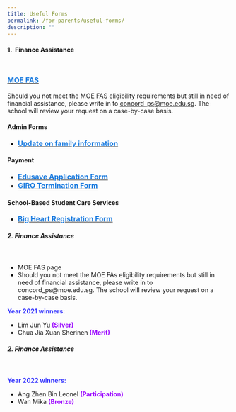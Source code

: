 ```yaml
---
title: Useful Forms
permalink: /for-parents/useful-forms/
description: ""
---
```

<h4>1.&nbsp;&nbsp;Finance Assistance</h4><br>

<span><a href="https://www.moe.gov.sg/financial-matters/financial-assistance" target="_blank" rel="noopener noreferrer"><span style="text-decoration:none;color:#1A7BDF; font-size:16px; font-weight:bold">MOE FAS </span></a>
<br><br>
<span style="text-decoration:font-size:16px;">Should you not meet the MOE FAS eligibility requirements but still in need of financial assistance, please write in to <a href="mailto:concord_ps@moe.edu.sg" target="_blank" rel="noopener noreferrer">concord_ps@moe.edu.sg</a>. The school will review your request on a case-by-case basis.</span>

<h4>Admin Forms</h4>
<ul>
	<li>
<a href="/files/form%20c%20(address%20updates).pdf" target="_blank" rel="noopener noreferrer"><span style="text-decoration:none;color:#1A7BDF; font-size:16px; font-weight:bold;">Update on family information</span></a>
	</li>
</ul>

<h4>Payment</h4>
<ul>
	<li>
<a href="/files/edusave_application_form_revisedsep19.pdf" target="_blank" rel="noopener noreferrer"><span style="text-decoration:none;color:#1A7BDF; font-size:16px; font-weight:bold;">Edusave Application Form </span></a>
	</li>
	<li>
		<a href="/files/giro_termination_form_revisedsep19.pdf" target="_blank" rel="noopener noreferrer"><span style="text-decoration:none;color:#1A7BDF; font-size:16px; font-weight:bold;">GIRO Termination Form </span></a>
	</li>
</ul>

<h4>School-Based Student Care Services</h4>
<ul>
	<li>
<a href="https://bigheartstudentcare.com/interest/" target="_blank" rel="noopener noreferrer"><span style="text-decoration:none;color:#1A7BDF; font-size:16px; font-weight:bold;">Big Heart Registration Form</span></a>
	</li>
	</ul></span>
	

<h5>2. Finance Assistance</h5>
<br>
<ul>
<li>MOE FAS page</li>
<li>Should you not meet the MOE FAs eligibility requirements but still in need of financial assistance, please write in to concord_ps@moe.edu.sg. The school will review your request on a case-by-case basis.</li>
</ul>

<p><b style="color:#3333FF">Year 2021 winners:</b>

</p><ul>
<li>Lim Jun Yu<b style="color:#9900FF"> (Silver)</b></li>
<li>Chua Jia Xuan Sherinen<b style="color:#9900FF"> (Merit)</b></li>
</ul>

<h5>2. Finance Assistance</h5>
<br>
<p><b style="color:#3333FF">Year 2022 winners:</b>

</p><ul>
<li>Ang Zhen Bin Leonel <b style="color:#9900FF"> (Participation)</b></li>
<li>Wan Mika <b style="color:#9900FF"> (Bronze)</b></li>
</ul>